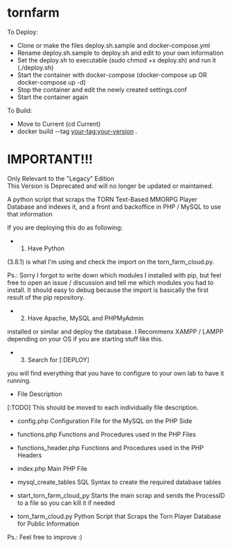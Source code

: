# tornfarm
To Deploy:
- Clone or make the files deploy.sh.sample and docker-compose.yml
- Rename deploy.sh.sample to deploy.sh and edit to your own information
- Set the deploy.sh to executable (sudo chmod +x deploy.sh) and run it (./deploy.sh)
- Start the container with docker-compose (docker-compose up OR docker-compose up -d)
- Stop the container and edit the newly created settings.conf
- Start the container again

To Build:
- Move to Current (cd Current)
- docker build --tag <your-tag:your-version> .

# IMPORTANT!!!  
Only Relevant to the "Legacy" Edition <br />
This Version is Deprecated and will no longer be updated or maintained.<br />

A python script that scraps the TORN Text-Based MMORPG Player Database and indexes it, and a front and backoffice in PHP / MySQL to use that information


If you are deploying this do as following:

- 1) Have Python

(3.8.1) is what I'm using and check the import on the torn_farm_cloud.py.

Ps.: Sorry I forgot to write down which modules I installed with pip, but feel free to open an issue / discussion
and tell me which modules you had to install. It should easy to debug because the import is basically the first
result of the pip repository.


- 2) Have Apache, MySQL and PHPMyAdmin


installed or similar and deploy the database. I Recommenx XAMPP / LAMPP depending
on your OS if you are starting stuff like this.


- 3) Search for [:DEPLOY]


you will find everything that you have to configure to your own lab to have it running.

- File Description

[:TODO] This should be moved to each individually file description.


- config.php						Configuration File for the MySQL on the PHP Side

- functions.php					Functions and Procedures used in the PHP Files

- functions_header.php			Functions and Procedures used in the PHP Headers

- index.php						Main PHP File

- mysql_create_tables				SQL Syntax to create the required database tables

- start_torn_farm_cloud_py		Starts the main scrap and sends the ProcessID to a file so you can kill it if needed

- torn_farm_cloud.py				Python Script that Scraps the Torn Player Database for Public Information



Ps.: Feel free to improve :)
